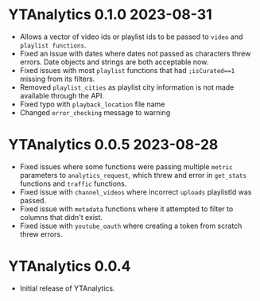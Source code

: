 # YTAnalytics 0.1.0 2023-08-31
* Allows a vector of video ids or playlist ids to  be passed to `video` and `playlist functions`.
* Fixed an issue with dates where dates not passed as characters threw errors. Date objects and strings are both acceptable now.
* Fixed issues with most `playlist` functions that had `;isCurated==1` missing from its filters.
* Removed `playlist_cities` as playlist city information is not made available through the API.
* Fixed typo with `playback_location` file name
* Changed `error_checking` message to warning


# YTAnalytics 0.0.5 2023-08-28
* Fixed issues where some functions were passing multiple `metric` parameters to `analytics_request`, which threw and error in `get_stats` functions and `traffic` functions.
* Fixed issue with `channel_videos` where incorrect `uploads` playlistId was passed.
* Fixed issue with `metadata` functions where it attempted to filter to columns that didn't exist.
* Fixed issue with `youtube_oauth` where creating a token from scratch threw errors.


# YTAnalytics 0.0.4
* Initial release of YTAnalytics.

